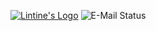 [![Lintine's Logo](https://media.discordapp.net/attachments/923885539399176202/925391177447010354/LogoLime.png "Lintine in brackets")](https://lintine.github.io/)
![E-Mail Status](https://img.shields.io/badge/e--mail-up-green "E-Mail is currently running.")
